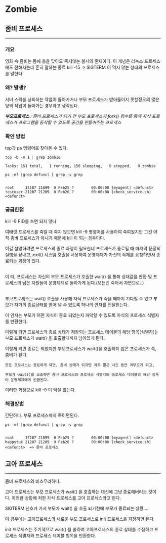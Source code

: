 # Zombie

## 좀비 프로세스

***

### 개요

영화 속 좀비는 몸에 총을 맞아도 죽지않는 불사의 존재이다. 이 개념은 리눅스 프로세스에도 전해지는데 흔히 말하는 종료 kill -15 => SIGTERM 이 먹지 않는 상태의 프로세스를 말한다.

### 왜? 발생?

서버 스펙을 상회하는 작업이 돌아가거나 부모 프로세스가 받아들이지 못할정도의 많은 양의 작업이 돌아가는 경우라고 생각된다.

_**부모프로세스** : 좀비 프로세스가 되기 전 부모 프로세스가 fork() 함수를 통해 자식 프로세스가 프로그램을 동작할 수 있도록 공간을 만들어주는 프로세스_

### 확인 방법

top과 ps 명령어로 찾아볼 수 있다.

```
top -b -n 1 | grep zombie

Tasks: 151 total,   1 running, 150 sleeping,   0 stopped,   0 zombie
```

```
ps -ef |grep defunct | grep -v grep


root     17107 21899  0 Feb25 ?        00:00:00 [myagent] <defunct>
testuser 21207 21205  0 Feb26 ?        00:00:00 [check_service.sh] <defunct>
```

### 궁금한점

kill -9 PID를 쓰면 되지 않나

여태껏 프로세스를 죽일 때 죽지 않으면 kill -9 명령어를 사용하여 죽여왔지만 그건 아직 좀비 프로세스가 아니기 때문에 kill 이 되는 경우이다.

이걸 설명하려면 프로세스의 종료 과정이 필요한데 프로세스가 종료될 때 마지막 문장의 실행을 끝내고, exit() 시스템 호출을 사용하여 운영체제가 자신의 삭제를 요청하면서 종료되는 과정이 있다.

\
이 때, 프로세스는 자신의 부모 프로세스가 호출한 wait() 을 통해 상태값을 반환 및 프로세스의 남은 자원들이 운영체제로 돌아가게 된다.(모든건 죽어서 자연으로..)

\
부모프로세스는 wait() 호출을 사용해 자식 프로세스가 죽을 때까지 기다릴 수 있고 부모가 자기의 종료상태를 얻어 낼 수 있도록 하나의 인자를 전달받는다.&#x20;

이 인자는 부모가 어떤 자식이 종료 되었는지 파악할 수 있도록 자식의 프로세스 식별자를 반환한다.

이렇게 되면 프로세스의 종료 상태가 저장되는 프로세스 테이블의 해당 항목(식별자)는 부모 프로세스가 wait() 을 호출할때까지 남아있게 된다.

이렇게 되면 종료는 되었지만 부모프로세스가 wait()을 호출하지 않은 프로세스가 즉, 좀비가 된다.

```
모든 프로세스는 종료하게 되면, 좀비 상태가 되지만 아주 짧은 시간 동안 머무르게 되고,

부모가 wait()를 호출하면 좀비 프로세스의 프로세스 식별자와 프로세스 테이블의 해당 항목이 운영체제에게 반환된다.
```

이러한 과정으로 kill -9 이 먹질 않는다.

### 해결방법

간단하다. 부모 프로세스까지 죽이면된다.

```
ps -ef |grep defunct | grep -v grep


root     17107 21899  0 Feb25 ?        00:00:00 [myagent] <defunct>
happytuk 21207 21205  0 Feb26 ?        00:00:00 [check_service.sh] <defunct>  => 좀비 프로세스
```

## 고아 프로세스

***

좀비 프로세스와 비스무리하다.

고아 프로세스는 부모 프로세스가 wait() 을 호출하는 대신에 그냥 종료해버리는 것이다. 이러한 상황에 처한 자식 프로세스를 고아 프로세스라고 한다.

SIGTERM 신호가 가서 부모가 wait() 을 호출 되기전에 부모가 종료되는 상황....

이 경우에는 고아프로세스의 새로운 부모 프로세스로 init 프로세스를 지정하면 된다.

init 프로세스는 주기적으로 wait() 을 콜하여 고아프로세스의 종료 상태를 수집하고 프로세스 식별자와 프로세스 테이블 항목을 반환한다.
